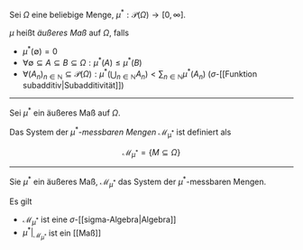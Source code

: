 Sei $\Omega$ eine beliebige Menge, $\mu^* : \mathcal{P}(\Omega) \to [0, \infty]$.

$\mu$ heißt *äußeres Maß* auf $\Omega$, falls
- $\mu^*(\emptyset) = 0$
- $\forall \emptyset \subseteq A \subseteq B \subseteq \Omega : \mu^*(A) \le \mu^*(B)$
- $\forall (A_n)_{n \in \mathbb{N}} \subseteq \mathcal{P}(\Omega) : \mu^*\left( \bigcup_{n \in \mathbb{N}} A_n \right) \lt \sum_{n \in \mathbb{N}} \mu^*(A_n)$ ($\sigma$-[[Funktion subadditiv|Subadditivität]])

---

Sei $\mu^*$ ein äußeres Maß auf $\Omega$.

Das System der $\mu^*$*-messbaren Mengen* $\mathcal{M_{\mu^*}}$ ist definiert als

$$
	\mathcal{M}_{\mu^*} = \{ M \subseteq \Omega \}
$$

---

Sie $\mu^*$ ein äußeres Maß, $\mathcal{M}_{\mu^*}$ das System der $\mu^*$-messbaren Mengen.

Es gilt
- $\mathcal{M}_{\mu^*}$ ist eine $\sigma$-[[sigma-Algebra|Algebra]]
- $\mu^*|_{\mathcal{M}_{\mu^*}}$ ist ein [[Maß]]
